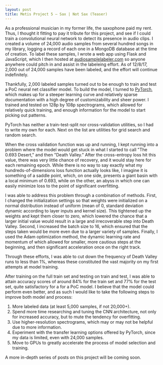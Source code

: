 ```yaml
---
layout: post
title: Metis Project 5 — Sax | Not Sax (Teaser)
---
```


As a professional musician in my former life, the saxophone paid my rent. Thus, I thought it fitting to pay it tribute for this project, and see if I could train a convolutional neural network to detect its presence in audio clips. I created a volume of 24,000 audio samples from several hundred songs in my library, logging a record of each one in a MongoDB database at the time of creation. To label these samples, I wrote a web app using Flask and JavaScript, which I then hosted at [audiosamplelabeler.com](http://audiosamplelabeler.com) so anyone anywhere could pitch in and assist in the labeleing effort. As of 12/8/17, 2,000 out of 24,000 samples have been labeled, and the effort will continue indefinitely.

Thankfully, 2,000 labeled samples turned out to be enough to train and test a PoC neural net classifier model. To build the model, I turned to [PyTorch](http://pytorch.org), which makes up for a steeper learning curve and relatively sparse documentation with a high degree of customizability and sheer power. I trained and tested on 128p by 108p spectrograms, which allowed for relatively quick training, and enough information for the model to start picking out patterns.

PyTorch has neither a train-test-split nor cross-validation utilities, so I had to write my own for each. Next on the list are utilities for grid search and random search.

When the cross validation function was up and running, I kept running into a problem where the model would get stuck in what I started to call "The 0.693 Desert," and then "Death Valley." After the cross-entropy loss hit this value, there was very little chance of recovery, and it would stay here for each remaining epoch. While there is no way to say exactly what my hundreds-of-dimensions loss function actually looks like, I imagine it is something of a saddle point, which, on one side, presents a giant basin with a local minimum of 0.693, while on the other, an abyss in which one can easily minimize loss to the point of significant overfitting. 

I was able to address this problem through a combination of methods. First, I changed the initialization settings so that weights were initialized on a normal distribution instead of uniform (mean of 0, standard deviation dynamic according to layer inputs and kernel size). This tightened up the weights and kept them closer to zero, which lowered the chance that a larger initial value would result in a large and irrecoverable step into Death Valley. Second, I increased the batch size to 16, which ensured that the steps taken would be more even due to a larger variety of samples. Finally, I used the Adam optimization method, the dynamic learning rate and momentum of which allowed for smaller, more cautious steps at the beginning, and then significant acceleration once on the right track.  

Through these efforts, I was able to cut down the frequency of Death Valley runs to less than 1%, whereas these constituted the vast majority on my first attempts at model training.

After training on the full train set and testing on train and test, I was able to attain accuracy scores of around 84% for the train set and 77% for the test set, quite satisfactory for a for a PoC model. I believe that the model could perform even better, and as such I would like to take the following steps to improve both model and process:

1. More labeled data (at least 5,000 samples, if not 20,000+).
2. Spend more time researching and tuning the CNN architecture, not only for increased accuracy, but to mute the tendency for overfitting.
3. Use higher-resolution spectrograms, which may or may not be helpful due to more information.
4. Experiment with the transfer learning options offered by PyTorch, since my data is limited, even with 24,000 samples.
5. Move to GPUs to greatly accelerate the process of model selection and training.

A more in-depth series of posts on this project will be coming soon.
